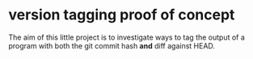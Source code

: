 # version tagging proof of concept

The aim of this little project is to investigate ways to tag the output of
a program with both the git commit hash **and** diff against HEAD.
